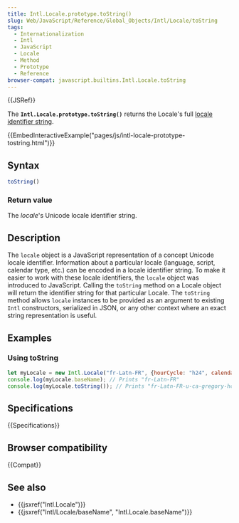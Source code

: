 ```yaml
---
title: Intl.Locale.prototype.toString()
slug: Web/JavaScript/Reference/Global_Objects/Intl/Locale/toString
tags:
  - Internationalization
  - Intl
  - JavaScript
  - Locale
  - Method
  - Prototype
  - Reference
browser-compat: javascript.builtins.Intl.Locale.toString
---
```

{{JSRef}}

<span class="seoSummary">The
<strong><code>Intl.Locale.prototype.toString()</code></strong> returns the
Locale's full
<a href="https://www.unicode.org/reports/tr35/#Unicode_locale_identifier">locale
identifier string</a>.</span>

{{EmbedInteractiveExample("pages/js/intl-locale-prototype-tostring.html")}}

<!-- The source for this interactive example is stored in a GitHub repository. If you'd like to contribute to the interactive examples project, please clone https://github.com/mdn/interactive-examples and send us a pull request. -->

## Syntax

```js
toString()
```

### Return value

The _locale_'s Unicode locale identifier string.

## Description

The `locale` object is a JavaScript representation of a concept Unicode locale
identifier. Information about a particular locale (language, script, calendar
type, etc.) can be encoded in a locale identifier string. To make it easier to
work with these locale identifiers, the `locale` object was introduced to
JavaScript. Calling the `toString` method on a Locale object will return the
identifier string for that particular Locale. The `toString` method allows
`locale` instances to be provided as an argument to existing `Intl`
constructors, serialized in JSON, or any other context where an exact string
representation is useful.

## Examples

### Using toString

```js
let myLocale = new Intl.Locale("fr-Latn-FR", {hourCycle: "h24", calendar: "gregory"});
console.log(myLocale.baseName); // Prints "fr-Latn-FR"
console.log(myLocale.toString()); // Prints "fr-Latn-FR-u-ca-gregory-hc-h24"
```

## Specifications

{{Specifications}}

## Browser compatibility

{{Compat}}

## See also

- {{jsxref("Intl.Locale")}}
- {{jsxref("Intl/Locale/baseName", "Intl.Locale.baseName")}}
